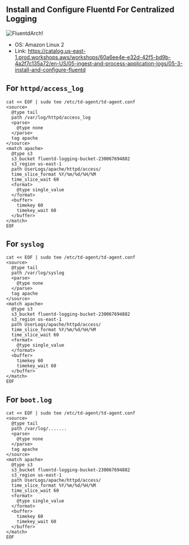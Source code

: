 ## Install and Configure Fluentd For Centralized Logging

![FluentdArch!](https://raw.githubusercontent.com/prajwaldhone/Automated_CI-CD_Pipleline_3375/zdocs/images/fluentd-arch.png) 

- OS: Amazon Linux 2
- Link: https://catalog.us-east-1.prod.workshops.aws/workshops/60a6ee4e-e32d-42f5-bd9b-4a2f7c135a72/en-US/05-ingest-and-process-application-logs/05-3-install-and-configure-fluentd

## For `httpd/access_log`
```
cat << EOF | sudo tee /etc/td-agent/td-agent.conf
<source>
  @type tail
  path /var/log/httpd/access_log
  <parse>
    @type none
  </parse>
  tag apache
</source>
<match apache>
  @type s3
  s3_bucket fluentd-logging-bucket-230067694882
  s3_region us-east-1
  path UserLogs/apache/httpd/access/
  time_slice_format %Y/%m/%d/%H/%M
  time_slice_wait 60
  <format>
    @type single_value
  </format>
  <buffer>
    timekey 60
    timekey_wait 60
  </buffer>
</match>
EOF
```

## For `syslog`
```
cat << EOF | sudo tee /etc/td-agent/td-agent.conf
<source>
  @type tail
  path /var/log/syslog
  <parse>
    @type none
  </parse>
  tag apache
</source>
<match apache>
  @type s3
  s3_bucket fluentd-logging-bucket-230067694882
  s3_region us-east-1
  path UserLogs/apache/httpd/access/
  time_slice_format %Y/%m/%d/%H/%M
  time_slice_wait 60
  <format>
    @type single_value
  </format>
  <buffer>
    timekey 60
    timekey_wait 60
  </buffer>
</match>
EOF
```

## For `boot.log`
```
cat << EOF | sudo tee /etc/td-agent/td-agent.conf
<source>
  @type tail
  path /var/log/.......
  <parse>
    @type none
  </parse>
  tag apache
</source>
<match apache>
  @type s3
  s3_bucket fluentd-logging-bucket-230067694882
  s3_region us-east-1
  path UserLogs/apache/httpd/access/
  time_slice_format %Y/%m/%d/%H/%M
  time_slice_wait 60
  <format>
    @type single_value
  </format>
  <buffer>
    timekey 60
    timekey_wait 60
  </buffer>
</match>
EOF
```
